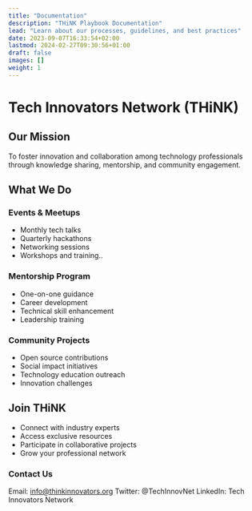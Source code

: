 ```yaml
---
title: "Documentation"
description: "THiNK Playbook Documentation"
lead: "Learn about our processes, guidelines, and best practices"
date: 2023-09-07T16:33:54+02:00
lastmod: 2024-02-27T09:30:56+01:00
draft: false
images: []
weight: 1
---
```


# Tech Innovators Network (THiNK)

## Our Mission
To foster innovation and collaboration among technology professionals through knowledge sharing, mentorship, and community engagement.

## What We Do

### Events & Meetups
- Monthly tech talks
- Quarterly hackathons
- Networking sessions
- Workshops and training..

### Mentorship Program
- One-on-one guidance
- Career development
- Technical skill enhancement
- Leadership training

### Community Projects
- Open source contributions
- Social impact initiatives
- Technology education outreach
- Innovation challenges

## Join THiNK
- Connect with industry experts
- Access exclusive resources
- Participate in collaborative projects
- Grow your professional network

### Contact Us
Email: info@thinkinnovators.org
Twitter: @TechInnovNet
LinkedIn: Tech Innovators Network
